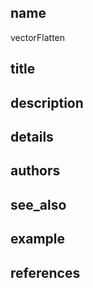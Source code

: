 ## name
vectorFlatten
## title
## description
## details
## authors
## see_also
## example
## references
